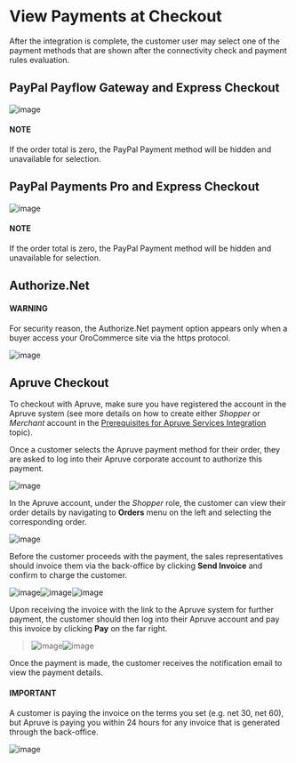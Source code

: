 <a id="doc-payment-checkout"></a>

# View Payments at Checkout

After the integration is complete, the customer user may select one of the payment methods that are shown after the connectivity check and payment rules evaluation.

## PayPal Payflow Gateway and Express Checkout

![image](user/img/system/integrations/checkout/checkout_payflow_gateway_vs_express.png)

#### NOTE
If the order total is zero, the PayPal Payment method will be hidden and unavailable for selection.

## PayPal Payments Pro and Express Checkout

![image](user/img/system/integrations/checkout/checkout_payments_pro_vs_express.png)

#### NOTE
If the order total is zero, the PayPal Payment method will be hidden and unavailable for selection.

## Authorize.Net

#### WARNING
For security reason, the Authorize.Net payment option appears only when a buyer access your OroCommerce site via the https protocol.

![image](user/img/system/integrations/checkout/checkout_authorizenet.png)

## Apruve Checkout

To checkout with Apruve, make sure you have registered the account in the Apruve system (see more details on how to create either *Shopper* or *Merchant* account in the [Prerequisites for Apruve Services Integration](../apruve/apruve-prerequisites.md#user-guide-payment-prerequisites-apruve) topic).

Once a customer selects the Apruve payment method for their order, they are asked to log into their Apruve corporate account to authorize this payment.

![image](user/img/system/integrations/checkout/checkout_apruve_1.png)

In the Apruve account, under the *Shopper* role, the customer can view their order details by navigating to **Orders** menu on the left and selecting the corresponding order.

![image](user/img/system/integrations/checkout/checkout_apruve_4.png)

Before the customer proceeds with the payment, the sales representatives should invoice them via the back-office by clicking **Send Invoice** and confirm to charge the customer.

![image](user/img/system/integrations/checkout/checkout_apruve_5.png)![image](user/img/system/integrations/checkout/checkout_apruve_6.png)![image](user/img/system/integrations/checkout/checkout_apruve_7.png)

Upon receiving the invoice with the link to the Apruve system for further payment, the customer should then log into their Apruve account and pay this invoice by clicking **Pay** on the far right.

> ![image](user/img/system/integrations/checkout/checkout_apruve_8.png)![image](user/img/system/integrations/checkout/checkout_apruve_9.png)

Once the payment is made, the customer receives the notification email to view the payment details.

#### IMPORTANT
A customer is paying the invoice on the terms you set (e.g. net 30, net 60), but Apruve is paying you within 24 hours for any invoice that is generated through the back-office.

![image](user/img/system/integrations/checkout/checkout_apruve_10.png)

